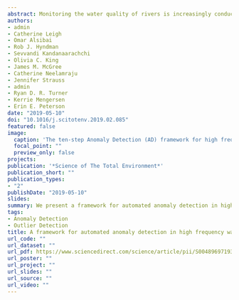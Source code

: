```yaml
---
abstract: Monitoring the water quality of rivers is increasingly conducted using automated in situ sensors, enabling timelier identification of unexpected values or trends. However, the data are confounded by anomalies caused by technical issues, for which the volume and velocity of data preclude manual detection. We present a framework for automated anomaly detection in high-frequency water-quality data from in situ sensors, using turbidity, conductivity and river level data collected from rivers flowing into the Great Barrier Reef. After identifying end-user needs and defining anomalies, we ranked anomaly importance and selected suitable detection methods. High priority anomalies included sudden isolated spikes and level shifts, most of which were classified correctly by regression-based methods such as autoregressive integrated moving average models. However, incorporation of multiple water-quality variables as covariates reduced performance due to complex relationships among variables. Classifications of drift and periods of anomalously low or high variability were more often correct when we applied mitigation, which replaces anomalous measurements with forecasts for further forecasting, but this inflated false positive rates. Feature-based methods also performed well on high priority anomalies and were similarly less proficient at detecting lower priority anomalies, resulting in high false negative rates. Unlike regression-based methods, however, all feature-based methods produced low false positive rates and have the benefit of not requiring training or optimization. Rule-based methods successfully detected a subset of lower priority anomalies, specifically impossible values and missing observations. We therefore suggest that a combination of methods will provide optimal performance in terms of correct anomaly detection, whilst minimizing false detection rates. Furthermore, our framework emphasizes the importance of communication between end-users and anomaly detection developers for optimal outcomes with respect to both detection performance and end-user application. To this end, our framework has high transferability to other types of high frequency time-series data and anomaly detection applications.
authors:
- admin
- Catherine Leigh
- Omar Alsibai
- Rob J. Hyndman
- Sevvandi Kandanaarachchi
- Olivia C. King
- James M. McGree
- Catherine Neelamraju
- Jennifer Strauss
- admin 
- Ryan D. R. Turner
- Kerrie Mengersen
- Erin E. Peterson
date: "2019-05-10"
doi: "10.1016/j.scitotenv.2019.02.085"
featured: false
image:
  caption: 'The ten-step Anomaly Detection (AD) framework for high frequency water-quality data, which includes ranking the importance of different anomaly types (e.g. sudden spikes A, sudden shifts D, anomalously high variation type E), based on end-user needs and data characteristics, to inform algorithm choice, implementation and performance evaluation. Framework numbers indicate the order of steps taken. Arrows indicate directions of influence between steps.'
  focal_point: ""
  preview_only: false
projects:
publication: '*Science of The Total Environment*'
publication_short: ""
publication_types:
- "2"
publishDate: "2019-05-10"
slides: 
summary: We present a framework for automated anomaly detection in high-frequency water-quality data from in situ sensors, using turbidity, conductivity and river level data collected from rivers flowing into the Great Barrier Reef.
tags:
- Anomaly Detection
- Outlier Detection
title: A framework for automated anomaly detection in high frequency water-quality data from in situ sensors
url_code: ""
url_dataset: ""
url_pdf: https://www.sciencedirect.com/science/article/pii/S0048969719305662
url_poster: ""
url_project: ""
url_slides: ""
url_source: ""
url_video: ""
---
```


